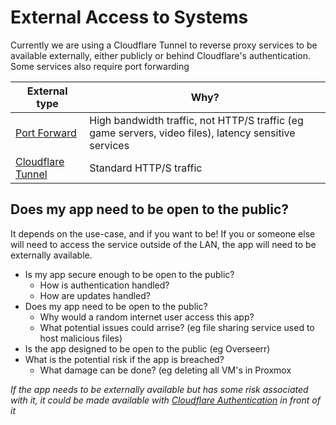 # External Access to Systems

Currently we are using a Cloudflare Tunnel to reverse proxy services to be available externally, either publicly or behind Cloudflare's authentication. Some services also require port forwarding

| **External type**                     | **Why?**                                                                                              |
| ------------------------------------- | ----------------------------------------------------------------------------------------------------- |
| [Port Forward](broken-reference)      | High bandwidth traffic, not HTTP/S traffic (eg game servers, video files), latency sensitive services |
| [Cloudflare Tunnel](broken-reference) | Standard HTTP/S traffic                                                                               |

## Does my app need to be open to the public?

It depends on the use-case, and if you want to be! If you or someone else will need to access the service outside of the LAN, the app will need to be externally available.

* Is my app secure enough to be open to the public?
  * How is authentication handled?
  * How are updates handled?
* Does my app need to be open to the public?
  * Why would a random internet user access this app?
  * What potential issues could arrise? (eg file sharing service used to host malicious files)
* Is the app designed to be open to the public (eg Overseerr)
* What is the potential risk if the app is breached?
  * What damage can be done? (eg deleting all VM's in Proxmox

_If the app needs to be externally available but has some risk associated with it, it could be made available with_ [_Cloudflare Authentication_](broken-reference) _in front of it_



